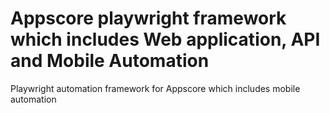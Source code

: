 # Appscore playwright framework which includes Web application, API and Mobile Automation
Playwright automation framework for Appscore which includes mobile automation


